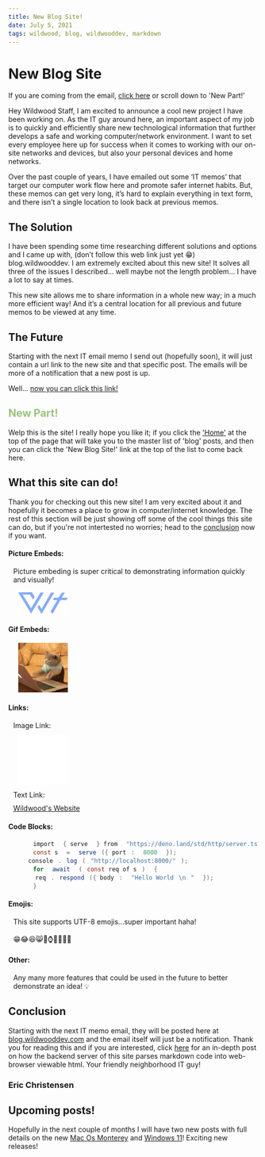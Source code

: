 ```yaml
---
title: New Blog Site!
date: July 5, 2021
tags: wildwood, blog, wildwooddev, markdown
---
```


# New Blog Site

If you are coming from the email, <a href="#new-part">click here</a> or scroll down to 'New Part!'

Hey Wildwood Staff, I am excited to announce a cool new project I have been working on. As the IT guy around here, an important aspect of my job is to quickly and efficiently share new technological information that further develops a safe and working computer/network environment. I want to set every employee here up for success when it comes to working with our on-site networks and devices, but also your personal devices and home networks.

Over the past couple of years, I have emailed out some ‘IT memos’ that target our computer work flow here and promote safer internet habits. But, these memos can get very long, it’s hard to explain everything in text form, and there isn’t a single location to look back at previous memos.

## The Solution

I have been spending some time researching different solutions and options and I came up with, (don’t follow this web link just yet 😁) blog.wildwooddev. I am extremely excited about this new site! It solves all three of the issues I described… well maybe not the length problem... I have a lot to say at times.

This new site allows me to share information in a whole new way; in a much more efficient way! And it’s a central location for all previous and future memos to be viewed at any time.

## The Future

Starting with the next IT email memo I send out (hopefully soon), it will just contain a url link to the new site and that specific post. The emails will be more of a notification that a new post is up.

Well… <a href="https://blog.wildwooddev.com/blog/wild-memo-2021-7-5" target="_blank">now you can click this link!</a>

<style>
  #new-part {
    color: #98c379;
  }
  img {
    width: 100px;
  }
  .features *:not(h4) {
    padding-left: 10px;
  }
  .spacer {
    margin-top: 10px;
    margin-bottom: 10px;
  }

</style>

## New Part!

Welp this is the site! I really hope you like it; if you click the <a href="#navbar">'Home'</a> at the top of the page that will take you to the master list of 'blog' posts, and then you can click the 'New Blog Site!' link at the top of the list to come back here.

## What this site can do!

Thank you for checking out this new site! I am very excited about it and hopefully it becomes a place to grow in computer/internet knowledge. The rest of this section will be just showing off some of the cool things this site can do, but if you're not intertested no worries; head to the <a href="#conclusion">conclusion</a> now if you want.

<div class="features">

#### Picture Embeds:

Picture embeding is super critical to demonstrating information quickly and visually!\
\
![WildwoodTech Logo](/static/images/fav.png)

#### Gif Embeds:

![WildwoodTech Cat](/static/images/cat.gif)

#### Links:

<p class="spacer">Image Link:</p>
<a href="https://www.wildwoodcalvarychapel.com/" target="_blank"><img src="/static/images/ww.png"></a>

<p class="spacer">Text Link:</p>
<a href="https://www.wildwoodcalvarychapel.com/" target="_blank">Wildwood's Website</a>

#### Code Blocks:

```cs
import { serve } from "https://deno.land/std/http/server.ts";
const s = serve({ port: 8000 });
console.log("http://localhost:8000/");
for await (const req of s) {
  req.respond({ body: "Hello World\n" });
}
```

#### Emojis:

This site supports UTF-8 emojis...super important haha!\
\
😁😂😆😸🚀⌚🌌🍇🍕🐧

#### Other:

Any many more features that could be used in the future to better demonstrate an idea! 💡

</div>

## Conclusion

Starting with the next IT memo email, they will be posted here at <a href="https://blog.wildwooddev.com/blog" target="_blank">blog.wildwooddev.com</a> and the email itself will just be a notification. Thank you for reading this and if you are interested, click <a href="https://blog.wildwooddev.com/blog/wild-memo-2021-7-4" target="_blank">here</a> for an in-depth post on how the backend server of this site parses markdown code into web-browser viewable html. Your friendly neighborhood IT guy!

### Eric Christensen

## Upcoming posts!

Hopefully in the next couple of months I will have two new posts with full details on the new <a href="https://www.apple.com/macos/monterey-preview/" target="_blank">Mac Os Monterey</a> and <a href="https://www.microsoft.com/en-us/windows/windows-11" target="_blank">Windows 11</a>! Exciting new releases!
